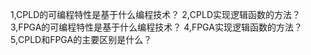 1,CPLD的可编程特性是基于什么编程技术？
2,CPLD实现逻辑函数的方法？
3,FPGA的可编程特性是基于什么编程技术？
4,FPGA实现逻辑函数的方法？
5,CPLD和FPGA的主要区别是什么？

